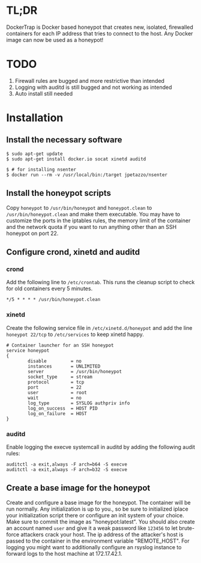 # TL;DR

DockerTrap is Docker based honeypot that creates new, isolated, firewalled containers for each IP address that tries to connect to the host. Any Docker image can now be used as a honeypot!

# TODO

1. Firewall rules are bugged and more restrictive than intended
2. Logging with auditd is still bugged and not working as intended
3. Auto install still needed

# Installation

## Install the necessary software

~~~ shell
$ sudo apt-get update
$ sudo apt-get install docker.io socat xinetd auditd

$ # for installing nsenter
$ docker run --rm -v /usr/local/bin:/target jpetazzo/nsenter
~~~

## Install the honeypot scripts 

Copy `honeypot` to `/usr/bin/honeypot` and `honeypot.clean` to
`/usr/bin/honeypot.clean` and make them executable. You may have to
customize the ports in the iptables rules, the memory limit of the
container and the network quota if you want to run anything other than
an SSH honeypot on port 22.

## Configure crond, xinetd and auditd

### crond

Add the following line to `/etc/crontab`. This runs the cleanup script
to check for old containers every 5 minutes.

~~~ shell
*/5 * * * * /usr/bin/honeypot.clean
~~~

### xinetd

Create the following service file in `/etc/xinetd.d/honeypot` and add
the line `honeypot 22/tcp` to `/etc/services` to keep xinetd happy.

~~~ shell
# Container launcher for an SSH honeypot
service honeypot
{
        disable         = no
        instances       = UNLIMITED
        server          = /usr/bin/honeypot
        socket_type     = stream
        protocol        = tcp
        port            = 22
        user            = root
        wait            = no
        log_type        = SYSLOG authpriv info
        log_on_success  = HOST PID
        log_on_failure  = HOST
}
~~~

### auditd

Enable logging the execve systemcall in auditd by adding the following audit rules:

~~~ shell
auditctl -a exit,always -F arch=b64 -S execve
auditctl -a exit,always -F arch=b32 -S execve
~~~

## Create a base image for the honeypot

Create and configure a base image for the honeypot. The container will
be run normally. Any initialization is up to you., so be sure to initialized iplace your initialization
script there or configure an init system of your choice. Make sure to
commit the image as "honeypot:latest". You should also create an
account named `user` and give it a weak password like `123456` to let
brute-force attackers crack your host. The ip address of the
attacker's host is passed to the container in the environment variable
"REMOTE_HOST". For logging you might want to additionally configure an
rsyslog instance to forward logs to the host machine at 172.17.42.1.

